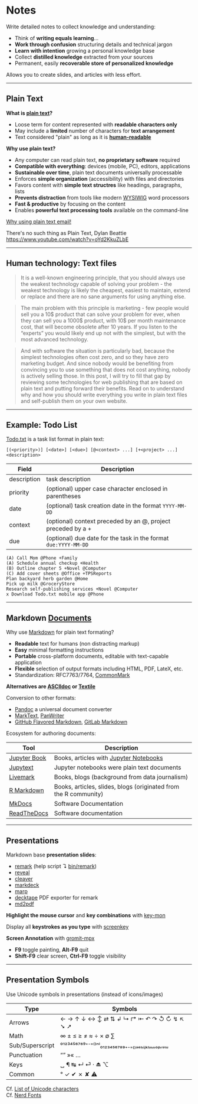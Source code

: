 # Notes

Write detailed notes to collect knowledge and understanding:

* Think of **writing equals learning**...
* **Work through confusion** structuring details and technical jargon
* **Learn with intention** growing a personal knowledge base
* Collect **distilled knowledge** extracted from your sources
* Permanent, easily **recoverable store of personalized knowledge**

Allows you to create slides, and articles with less effort.

---

## Plain Text

**What is [plain text][plx]?**

* Loose term for content represented with **readable characters only**
* May include a **limited** number of characters for **text arrangement**
* Text considered "plain" as long as it is **[human-readable][hr]**

**Why use plain text?**

* Any computer can read plain text, **no proprietary software** required
* **Compatible with everything**: devices (mobile, PC), editors, applications
* **Sustainable over time**, plain text documents universally processable
* Enforces **simple organization** (accessibility) with files and directories
* Favors content with **simple text structres** like headings, paragraphs, lists
* **Prevents distraction** from tools like modern [WYSIWIG][wy] word processors
* **Fast & productive** by focusing on the content
* Enables **powerful text processing tools** available on the command-line

[Why using plain text email!](https://useplaintext.email/)

[plx]: https://en.wikipedia.org/wiki/Plain_text
[hr]: https://en.m.wikipedia.org/wiki/Human-readable_medium
[wy]: https://en.wikipedia.org/wiki/WYSIWYG
[cu]: https://www.gnu.org/software/coreutils/manual/coreutils.html

There's no such thing as Plain Text, Dylan Beattie  
<https://www.youtube.com/watch?v=oYd2KkuZLbE>

---

## Human technology: Text files

> It is a well-known engineering principle, that you should always use the
> weakest technology capable of solving your problem - the weakest technology
> is likely the cheapest, easiest to maintain, extend or replace and there are
> no sane arguments for using anything else.

> The main problem with this principle is marketing - few people would sell you
> a 10$ product that can solve your problem for ever, when they can sell you a
> 1000$ product, with 10$ per month maintenance cost, that will become obsolete
> after 10 years. If you listen to the “experts” you would likely end up not
> with the simplest, but with the most advanced technology.

> And with software the situation is particularly bad, because the simplest
> technologies often cost zero, and so they have zero marketing budget. And
> since nobody would be benefiting from convincing you to use something that
> does not cost anything, nobody is actively selling those. In this post, I
> will try to fill that gap by reviewing some technologies for web publishing
> that are based on plain text and putting forward their benefits. Read on to
> understand why and how you should write everything you write in plain text
> files and self-publish them on your own website.

[aon]: https://boris-marinov.github.io/text/

---

## Example:  Todo List

[Todo.txt][tx] is a task list format in plain text:

```
[(<priority>)] [<date>] [<due>] [@<context> ...] [+<project> ...] <description>
```

Field       | Description
------------|------------------------------
description | task description
priority    | (optional) upper case character enclosed in parentheses
date        | (optional) task creation date in the format `YYYY-MM-DD`
context     | (optional) context preceded by an @, project preceded by a + 
due         | (optional) due date for the task in the format `due:YYYY-MM-DD`

```
(A) Call Mom @Phone +Family
(A) Schedule annual checkup +Health
(B) Outline chapter 5 +Novel @Computer
(C) Add cover sheets @Office +TPSReports
Plan backyard herb garden @Home
Pick up milk @GroceryStore
Research self-publishing services +Novel @Computer
x Download Todo.txt mobile app @Phone
```

[tx]: http://todotxt.org/ 

---

## Markdown [Documents][dc]

Why use [Markdown][md] for plain text formating?

* **Readable** text for humans (non distracting markup)
* **Easy** minimal formatting instructions
* **Portable** cross-platform documents, editable with text-capable application
* **Flexible** selection of output formats including HTML, PDF, LateX, etc.
* Standardization: RFC7763/7764, [CommonMark][cm]

**Alternatives are [ASCIIdoc][ad] or [Textile][tl]**

Conversion to other formats:

- [Pandoc](https://github.com/jgm/pandoc)  a universal document converter
- [MarkText](https://github.com/marktext/marktext), [PanWriter](https://panwriter.com)
- [GitHub Flavored Markdown](https://github.github.com/gfm/),
  [GitLab Markdown](https://docs.gitlab.com/ee/user/markdown.html)

Ecosystem for authoring documents:

Tool                | Description
--------------------|--------------------------------
[Jupyter Book][jp]  | Books, articles with [Jupyter Notebooks](https://jupyter.org/)
[Jupytext][jupy]    | Jupyter notebooks were plain text documents
[Livemark][lm]      | Books, blogs (background from data journalism)
[R Markdown][rm]    | Books, articles, slides, blogs (originated from the R community)
[MkDocs][mk]        | Software Documentation
[ReadTheDocs][rdoc] | Software documentation

[ad]: https://en.m.wikipedia.org/wiki/AsciiDoc
[af]: https://asciiflow.com
[cm]: https://commonmark.org
[dc]: https://en.m.wikipedia.org/wiki/Document
[gm]: https://help.github.com/categories/writing-on-github/
[md]: https://en.m.wikipedia.org/wiki/Markdown
[tl]: https://en.m.wikipedia.org/wiki/Textile_(markup_language)
[jp]: https://jupyterbook.org
[jupy]: https://jupytext.readthedocs.io
[lm]: https://livemark.frictionlessdata.io
[mk]: https://github.com/mkdocs/mkdocs
[rm]: https://github.com/rstudio/rmarkdown-book
[rdoc]: https://github.com/rtfd/readthedocs.org

---

## Presentations

Markdown base **presentation slides**:

- [remark](https://github.com/gnab/remark) (help script ↴ [bin/remark](../bin/remark))
- [reveal](https://github.com/hakimel/reveal.js)
- [cleaver](https://github.com/jdan/cleaver)
- [markdeck](https://github.com/arnehilmann/markdeck)
- [marp](https://github.com/yhatt/marp/)
- [decktape](https://github.com/astefanutti/decktape) PDF exporter for remark
- [md2pdf](https://md2pdf.netlify.com/)

**Highlight the mouse cursor** and **key combinations** with [key-mon](https://github.com/scottkirkwood/key-mon)

Display all **keystrokes as you type** with [screenkey](https://github.com/wavexx/screenkey)

**Screen Annotation** with [gromit-mpx](https://github.com/bk138/gromit-mpx)

* **F9** toggle painting, **Alt-F9** quit
* **Shift-F9** clear screen, **Ctrl-F9** toggle visibility

---

## Presentation Symbols

Use Unicode symbols in presentations (instead of icons/images)

Type           | Symbols
---------------|---------------------------------------
Arrows         | ← → ↑ ↓ ↔ ↕ ⇄ ⇅ ↲ ↳ ↱ ⇤ ↶ ↷ ↺ ↻ ↯ ↖ ➘ ➚ 
Math           | ∞ ± ≤ ≥ ≠ ≈ ÷ × ∅ ∑ 
Sub/Superscript| ⁰¹²³⁴⁵⁶⁷⁸⁹⁺⁻⁼⁽⁾ⁿⁱ₀₁₂₃₄₅₆₇₈₉₊₋₌₍₎ₐₑₕᵢⱼₖₗₘₙₒₚᵣₛₜᵤ
Punctuation    | “” »« …
Keys           | ␣ ¶ ↹ ↵ ⏎ · ⏏ ⌥
Common         | ° ✓ ✔ ✗ ✘ ⚠

Cf. [List of Unicode characters](https://en.wikipedia.org/wiki/List_of_Unicode_characters)  
Cf. [Nerd Fonts](https://nerdfonts.com)



[5]: https://en.wikipedia.org/wiki/Cascading_Style_Sheets
[10]: ../source_me.sh

